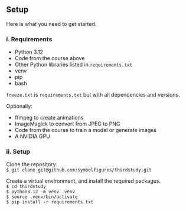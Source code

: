 ## Setup

Here is what you need to get started.

### i. Requirements

- Python 3.12
- Code from the course above
- Other Python libraries listed in `requirements.txt`
- venv
- pip
- bash

`freeze.txt` is `requirements.txt` but with all dependencies and versions.

Optionally:

- ffmpeg to create animations
- ImageMagick to convert from JPEG to PNG
- Code from the course to train a model or generate images
- A NVIDIA GPU

### ii. Setup

Clone the repository.  
`$ git clone git@github.com:symbolfigures/thirdstudy.git`

Create a virtual environment, and install the required packages.  
`$ cd thirdstudy`  
`$ python3.12 -m venv .venv`  
`$ source .venv/bin/activate`  
`$ pip install -r requirements.txt`
